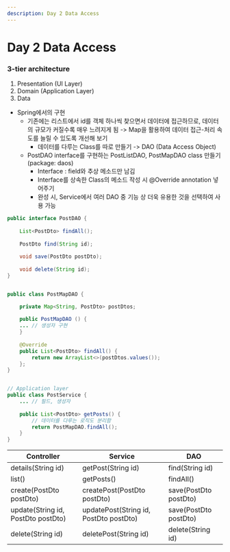 ```yaml
---
description: Day 2 Data Access
---
```


# Day 2 Data Access

### 3-tier architecture

1. Presentation (UI Layer)
2. Domain (Application Layer)
3. Data

* Spring에서의 구현
  * 기존에는 리스트에서 id를 객체 하나씩 찾으면서 데이터에 접근하므로, 데이터의 규모가 커질수록 매우 느려지게 됨 -> Map을 활용하여 데이터 접근-처리 속도를 늘릴 수 있도록 개선해 보기
    * 데이터를 다루는 Class를 따로 만들기 ->  DAO (Data Access Object)
  * PostDAO interface를 구현하는 PostListDAO, PostMapDAO class 만들기 (package: daos)
    * Interface : field와 추상 메소드만 남김
    * Interface를 상속한 Class의 메소드 작성 시 @Override annotation 넣어주기
    * 완성 시, Service에서 여러 DAO 중 기능 상 더욱 유용한 것을 선택하여 사용 가능

```java
public interface PostDAO {
    
    List<PostDto> findAll();
    
    PostDto find(String id);
    
    void save(PostDto postDto);
    
    void delete(String id);
}


public class PostMapDAO {

    private Map<String, PostDto> postDtos;
    
    public PostMapDAO () {
    ... // 생성자 구현 
    }
    
    @Override
    public List<PostDto> findAll() {
        return new ArrayList<>(postDtos.values());
    };
}


// Application layer
public class PostService {
    ... // 필드, 생성자
    
    public List<PostDto> getPosts() {
        // 데이터를 다루는 로직도 분리함
        return PostMapDAO.findAll();
    }
}
```

| Controller                         | Service                                | DAO                   |
| ---------------------------------- | -------------------------------------- | --------------------- |
| details(String id)                 | getPost(String id)                     | find(String id)       |
| list()                             | getPosts()                             | findAll()             |
| create(PostDto postDto)            | createPost(PostDto postDto)            | save(PostDto postDto) |
| update(String id, PostDto postDto) | updatePost(String id, PostDto postDto) | save(PostDto postDto) |
| delete(String id)                  | deletePost(String id)                  | delete(String id)     |

